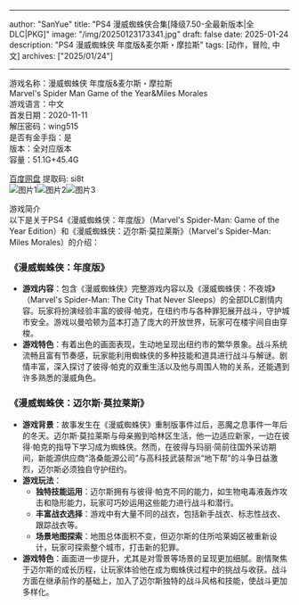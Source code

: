 
---
author: "SanYue"
title: "PS4 漫威蜘蛛侠合集[降级7.50-全最新版本|全DLC|PKG]"
image: "/img/20250123173341.jpg"
draft: false
date: 2025-01-24
description: "PS4 漫威蜘蛛侠 年度版&麦尔斯・摩拉斯"
tags: [动作，冒险, 中文]
archives: ["2025/01/24"]

---

游戏名称：漫威蜘蛛侠 年度版&麦尔斯・摩拉斯   
Marvel's Spider Man Game of the Year&Miles Morales    
游戏语言：中文  
首发日期：2020-11-11  
解压密码：wing515  
是否有金手指：是  
版本：全对应版本   
容量：51.1G+45.4G

[百度网盘](https://pan.baidu.com/s/1WNNesp74ltfK_nOUW9W7yQ) 提取码: si8t  
![图片1](/img/6414e4.jpg)![图片2](/img/d34ab7.jpg)![图片3](/img/38c2e2.jpg)  

游戏简介  
以下是关于PS4《漫威蜘蛛侠：年度版》（Marvel's Spider-Man: Game of the Year Edition）和《漫威蜘蛛侠：迈尔斯·莫拉莱斯》（Marvel's Spider-Man: Miles Morales）的介绍：

### 《漫威蜘蛛侠：年度版》
- **游戏内容**：包含《漫威蜘蛛侠》完整游戏内容以及《漫威蜘蛛侠：不夜城》（Marvel's Spider-Man: The City That Never Sleeps）的全部DLC剧情内容。玩家将扮演经验丰富的彼得·帕克，在纽约市与各种罪犯展开战斗，守护城市安全。游戏以曼哈顿为蓝本打造了庞大的开放世界，玩家可在楼宇间自由穿梭。
- **游戏特色**：有着出色的画面表现，生动地呈现出纽约市的繁华景象。战斗系统流畅且富有节奏感，玩家能利用蜘蛛侠的多种技能和道具进行战斗与解谜。剧情丰富，深入探讨了彼得·帕克的双重生活以及他与周围人物的关系，还能遇到许多熟悉的漫威角色。

### 《漫威蜘蛛侠：迈尔斯·莫拉莱斯》
- **游戏背景**：故事发生在《漫威蜘蛛侠》重制版事件过后，恶魔之息事件一年后的冬天。迈尔斯·莫拉莱斯与母亲搬到哈林区生活，他一边适应新家，一边在彼得·帕克的指导下学习成为蜘蛛侠。然而，在彼得与玛丽·简前往国外采访期间，新能源供应商“洛桑能源公司”与高科技武装帮派“地下帮”的斗争日益激烈，迈尔斯必须独自守护纽约。
- **游戏玩法**：
    - **独特技能运用**：迈尔斯拥有与彼得·帕克不同的能力，如生物电毒液轰炸攻击和隐形能力，玩家可巧妙运用这些能力进行战斗和潜行。
    - **丰富战衣选择**：游戏中有大量不同的战衣，包括新手战衣、标志性战衣、跟踪战衣等。
    - **场景地图探索**：地图总体面积不变，但迈尔斯的住所哈莱姆区被重新设计，玩家可探索整个城市，打击新的犯罪。
- **游戏特色**：画面进一步提升，尤其是对雪景等场景的呈现更加细腻。剧情聚焦于迈尔斯的成长历程，让玩家体验他在成为蜘蛛侠过程中的挑战与收获。战斗方面在继承前作的基础上，加入了迈尔斯独特的战斗风格和技能，使战斗更加多样化。
